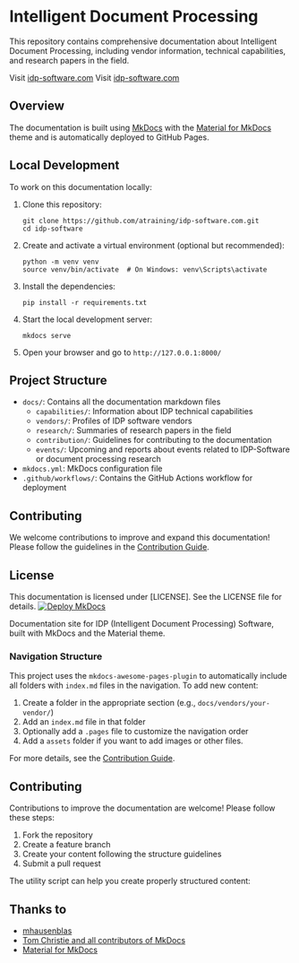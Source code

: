 # Intelligent Document Processing

This repository contains comprehensive documentation about Intelligent Document Processing,
including vendor information, technical capabilities, and research papers in the field.

Visit [idp-software.com](https://idp-software.com)
Visit [idp-software.com](https://idp-software.com)

## Overview

The documentation is built using [MkDocs](https://www.mkdocs.org/) with the [Material for MkDocs](https://squidfunk.github.io/mkdocs-material/) theme and is automatically deployed to GitHub Pages.

## Local Development

To work on this documentation locally:

1. Clone this repository:
   ```
   git clone https://github.com/atraining/idp-software.com.git
   cd idp-software
   ```

2. Create and activate a virtual environment (optional but recommended):
   ```
   python -m venv venv
   source venv/bin/activate  # On Windows: venv\Scripts\activate
   ```

3. Install the dependencies:
   ```
   pip install -r requirements.txt
   ```

4. Start the local development server:
   ```
   mkdocs serve
   ```

5. Open your browser and go to `http://127.0.0.1:8000/`

## Project Structure

- `docs/`: Contains all the documentation markdown files
  - `capabilities/`: Information about IDP technical capabilities
  - `vendors/`: Profiles of IDP software vendors
  - `research/`: Summaries of research papers in the field
  - `contribution/`: Guidelines for contributing to the documentation
  - `events/`: Upcoming and reports about events related to IDP-Software or document processing research
- `mkdocs.yml`: MkDocs configuration file
- `.github/workflows/`: Contains the GitHub Actions workflow for deployment

## Contributing

We welcome contributions to improve and expand this documentation! Please follow the guidelines in the [Contribution Guide](docs/contribution/index.md).

## License

This documentation is licensed under [LICENSE]. See the LICENSE file for details.
[![Deploy MkDocs](https://github.com/your-username/idp-software/actions/workflows/deploy-docs.yml/badge.svg)](https://github.com/your-username/idp-software/actions/workflows/deploy-docs.yml)

Documentation site for IDP (Intelligent Document Processing) Software, built with MkDocs and the Material theme.

### Navigation Structure

This project uses the `mkdocs-awesome-pages-plugin` to automatically include all folders with `index.md` files in the navigation. To add new content:

1. Create a folder in the appropriate section (e.g., `docs/vendors/your-vendor/`)
2. Add an `index.md` file in that folder
3. Optionally add a `.pages` file to customize the navigation order
4. Add a `assets` folder if you want to add images or other files.

For more details, see the [Contribution Guide](docs/contribution/index.md).

## Contributing

Contributions to improve the documentation are welcome! Please follow these steps:

1. Fork the repository
2. Create a feature branch
3. Create your content following the structure guidelines
4. Submit a pull request

The utility script can help you create properly structured content:

## Thanks to

- [mhausenblas](https://github.com/marketplace/actions/deploy-mkdocs)
- [Tom Christie and all contributors of MkDocs](https://github.com/mkdocs/mkdocs/blob/master/docs/index.md)
- [Material for MkDocs](https://github.com/squidfunk/mkdocs-material)

